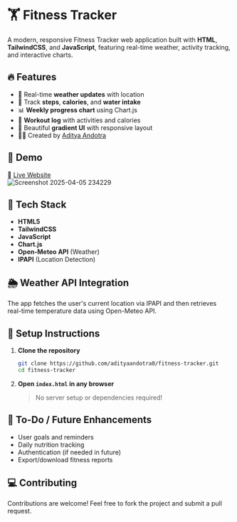 # 🏋️ Fitness Tracker

A modern, responsive Fitness Tracker web application built with **HTML**, **TailwindCSS**, and **JavaScript**, featuring real-time weather, activity tracking, and interactive charts.

## 🔥 Features

- 📍 Real-time **weather updates** with location
- 🧍 Track **steps**, **calories**, and **water intake**
- 📊 **Weekly progress chart** using Chart.js
- 📓 **Workout log** with activities and calories
- 🎨 Beautiful **gradient UI** with responsive layout
- 👨‍💻 Created by [Aditya Andotra](https://github.com/adityaandotra0)

## 📸 Demo
🔗 [Live Website](https://adityaandotra0.github.io/FitnessTracker/)  
![Screenshot 2025-04-05 234229](https://github.com/user-attachments/assets/fd028b48-9f7f-443f-8d2b-f74fafac617f)

## 🚀 Tech Stack

- **HTML5**
- **TailwindCSS**
- **JavaScript**
- **Chart.js**
- **Open-Meteo API** (Weather)
- **IPAPI** (Location Detection)

## 🌦 Weather API Integration

The app fetches the user's current location via IPAPI and then retrieves real-time temperature data using Open-Meteo API.

## 📁 Setup Instructions

1. **Clone the repository**

   ```bash
   git clone https://github.com/adityaandotra0/fitness-tracker.git
   cd fitness-tracker
   ```

2. **Open `index.html` in any browser**

   > No server setup or dependencies required!

## 📌 To-Do / Future Enhancements

- User goals and reminders
- Daily nutrition tracking
- Authentication (if needed in future)
- Export/download fitness reports

## 💻 Contributing

Contributions are welcome! Feel free to fork the project and submit a pull request.
